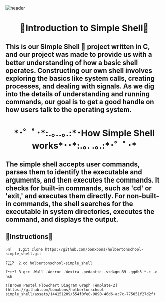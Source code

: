 
![header](https://capsule-render.vercel.app/api?type=cylinder&text=Jordan%20and%20Ivonne's%20Simple%20Shell&fontAlign=50&animation=blinking&fontSize=40&fontColor=FFFFFF)
<h1 align="center">
🌟Introduction to Simple Shell🌟
</h1>

## This is our Simple Shell 🐚 project written in C, and our project was made to provide us with a better understanding of how a basic shell operates. Constructing our own shell involves exploring the basics like system calls, creating processes, and dealing with signals. As we dig into the details of understanding and running commands, our goal is to get a good handle on how users talk to the operating system. 
<h1 align="center">
*･゜ﾟ･*:.｡..｡.:*･How Simple Shell works*･･*:.｡. .｡.:*･゜ﾟ･*
</h1>

## The simple shell accepts user commands, parses them to identify the executable and arguments, and then executes the commands. It checks for built-in commands, such as 'cd' or 'exit,' and executes them directly. For non-built-in commands, the shell searches for the executable in system directories, executes the command, and displays the output.

## 🌸Instructions🌸

```
☆彡   1.git clone https://github.com/bonxbons/holbertonschool-simple_shell.git

ʕ⁎̯͡⁎ʔ  2.cd holbertonschool-simple_shell

ʕ•ᴥ•ʔ 3.gcc -Wall -Werror -Wextra -pedantic -std=gnu89 -ggdb3 *.c -o hsh

![Brown Pastel Flowchart Diagram Graph Template-2](https://github.com/bonxbons/holbertonschool-simple_shell/assets/144151209/554f0fe0-9890-46d6-ac7c-775051f27d2f)

